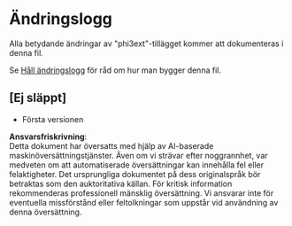 # Ändringslogg

Alla betydande ändringar av "phi3ext"-tillägget kommer att dokumenteras i denna fil.

Se [Håll ändringslogg](http://keepachangelog.com/) för råd om hur man bygger denna fil.

## [Ej släppt]

- Första versionen

**Ansvarsfriskrivning**:  
Detta dokument har översatts med hjälp av AI-baserade maskinöversättningstjänster. Även om vi strävar efter noggrannhet, var medveten om att automatiserade översättningar kan innehålla fel eller felaktigheter. Det ursprungliga dokumentet på dess originalspråk bör betraktas som den auktoritativa källan. För kritisk information rekommenderas professionell mänsklig översättning. Vi ansvarar inte för eventuella missförstånd eller feltolkningar som uppstår vid användning av denna översättning.
